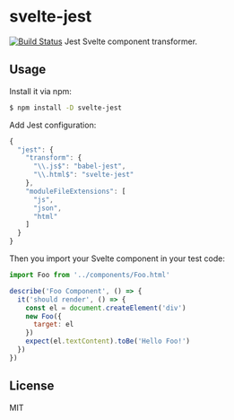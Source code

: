 # svelte-jest

[![Build Status](https://travis-ci.org/ktsn/svelte-jest.svg?branch=master)](https://travis-ci.org/ktsn/svelte-jest)
Jest Svelte component transformer.

## Usage

Install it via npm:

```sh
$ npm install -D svelte-jest
```

Add Jest configuration:

```js
{
  "jest": {
    "transform": {
      "\\.js$": "babel-jest",
      "\\.html$": "svelte-jest"
    },
    "moduleFileExtensions": [
      "js",
      "json",
      "html"
    ]
  }
}
```

Then you import your Svelte component in your test code:

```js
import Foo from '../components/Foo.html'

describe('Foo Component', () => {
  it('should render', () => {
    const el = document.createElement('div')
    new Foo({
      target: el
    })
    expect(el.textContent).toBe('Hello Foo!')
  })
})
```

## License

MIT
